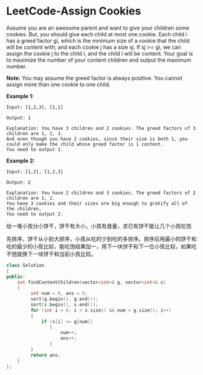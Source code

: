 # LeetCode-Assign Cookies

Assume you are an awesome parent and want to give your children some cookies. But, you should give each child at most one cookie. Each child i has a greed factor gi, which is the minimum size of a cookie that the child will be content with; and each cookie j has a size sj. If sj >= gi, we can assign the cookie j to the child i, and the child i will be content. Your goal is to maximize the number of your content children and output the maximum number.

**Note:**
You may assume the greed factor is always positive. 
You cannot assign more than one cookie to one child.

**Example 1:**

```
Input: [1,2,3], [1,1]

Output: 1

Explanation: You have 3 children and 2 cookies. The greed factors of 3 children are 1, 2, 3. 
And even though you have 2 cookies, since their size is both 1, you could only make the child whose greed factor is 1 content.
You need to output 1.
```

**Example 2:**

```
Input: [1,2], [1,2,3]

Output: 2

Explanation: You have 2 children and 3 cookies. The greed factors of 2 children are 1, 2. 
You have 3 cookies and their sizes are big enough to gratify all of the children, 
You need to output 2.
```

给一堆小孩分小饼干，饼干有大小，小孩有食量，求已有饼干能让几个小孩吃饱

先排序，饼干从小到大排序，小孩从吃的少到吃的多排序。排序后用最小的饼干和吃的最少的小孩比较，能吃饱结果加一，用下一块饼干和下一位小孩比较，如果吃不饱就换下一块饼干和当前小孩比较。

```c++
class Solution 
{
public:
    int findContentChildren(vector<int>& g, vector<int>& s) 
    {
         int num = 0, ans = 0;
         sort(g.begin(), g.end());
         sort(s.begin(), s.end());
         for (int i = 0; i < s.size() && num < g.size(); i++) 
         {
             if (s[i] >= g[num]) 
                {
                    num++;
                    ans++;
                } 
         }
         return ans;
    }
};
```

